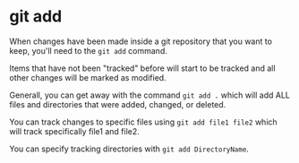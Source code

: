 # git add

When changes have been made inside a git repository that you want to keep, you'll need to the `git add` command.

Items that have not been "tracked" before will start to be tracked and all other changes will be marked as modified.

Generall, you can get away with the command `git add .` which will add ALL files and directories that were added, changed, or deleted.

You can track changes to specific files using `git add file1 file2` which will track specifically file1 and file2.

You can specify tracking directories with `git add DirectoryName`.
